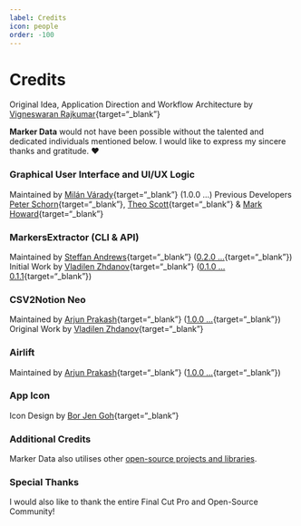 ```yaml
---
label: Credits
icon: people
order: -100
---
```

# Credits

Original Idea, Application Direction and Workflow Architecture by [Vigneswaran Rajkumar](https://vigneswaranrajkumar.com/){target=“_blank”}

**Marker Data** would not have been possible without the talented and dedicated individuals mentioned below. I would like to express my sincere thanks and gratitude. :heart:

### Graphical User Interface and UI/UX Logic
Maintained by [Milán Várady](https://github.com/milanvarady){target=“_blank”} (1.0.0 ...)
Previous Developers [Peter Schorn](https://github.com/Peter-Schorn){target=“_blank”}, [Theo Scott](https://github.com/theogscott){target=“_blank”} & [Mark Howard](https://github.com/markydoodled){target=“_blank”}

### MarkersExtractor (CLI & API)
Maintained by [Steffan Andrews](https://github.com/orchetect){target=“_blank”} ([0.2.0 ...](https://github.com/TheAcharya/MarkersExtractor){target=“_blank”})
Initial Work by [Vladilen Zhdanov](https://github.com/vzhd1701){target=“_blank”} ([0.1.0 ... 0.1.1](https://github.com/vzhd1701/MarkersExtractor){target=“_blank”})

### CSV2Notion Neo
Maintained by [Arjun Prakash](https://github.com/arjunprakash027){target=“_blank”} ([1.0.0 ...](https://github.com/TheAcharya/csv2notion-neo){target=“_blank”})
Original Work by [Vladilen Zhdanov](https://github.com/vzhd1701){target=“_blank”}

### Airlift
Maintained by [Arjun Prakash](https://github.com/arjunprakash027){target=“_blank”} ([1.0.0 ...](https://github.com/TheAcharya/Airlift){target=“_blank”})

### App Icon
Icon Design by [Bor Jen Goh](https://www.artstation.com/borjengoh){target=“_blank”}

### Additional Credits
Marker Data also utilises other [open-source projects and libraries](additional-credits.md).

### Special Thanks
I would also like to thank the entire Final Cut Pro and Open-Source Community!